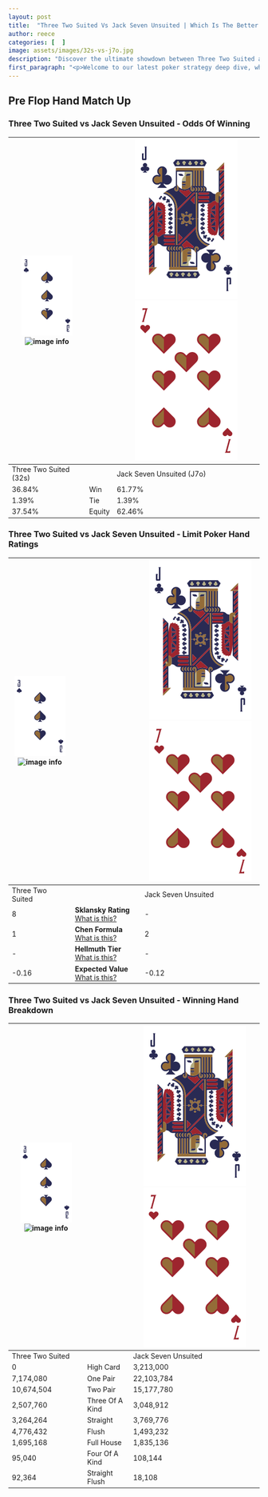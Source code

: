 ```yaml
---
layout: post
title:  "Three Two Suited Vs Jack Seven Unsuited | Which Is The Better Hand In Poker? A Complete Guide"
author: reece
categories: [  ]
image: assets/images/32s-vs-j7o.jpg
description: "Discover the ultimate showdown between Three Two Suited and Jack Seven Unsuited in poker! Uncover the odds, strategies, and scenarios where one hand triumphs over the other. Get ready to up your poker game with this thrilling analysis."
first_paragraph: "<p>Welcome to our latest poker strategy deep dive, where we're pitting two distinct hands against each other in a high-stakes showdown: Three Two Suited vs Jack Seven Unsuited.</p><p>In the dynamic world of poker, every decision counts, and knowing which hand holds the upper hand is key to your success at the table.</p><p>In this article, we'll dissect these two hands, explore the scenarios where one dominates the other, and equip you with the knowledge to make strategic choices that can tip the odds in your favor.</p><p>Get ready to unravel the intriguing dynamics of these poker hands and elevate your game to new heights.</p>"
---
```




[comment]: # (sp0)

## Pre Flop Hand Match Up

<div class="table hand-ratings" markdown="1"> 



### Three Two Suited vs Jack Seven Unsuited - Odds Of Winning


    
| ![image info](assets/images/hand1/3.png) ![image info](assets/images/hand1/2s.png) |  | ![image info](assets/images/hand2/J.png) ![image info](assets/images/hand2/7o.png) |
| -------- | -------- | -------- |
| Three Two Suited (32s) |  | Jack Seven Unsuited (J7o) |
| 36.84% | Win | 61.77% |
| 1.39% | Tie | 1.39% |
| 37.54% | Equity | 62.46% |




[comment]: # (sp1)



### Three Two Suited vs Jack Seven Unsuited - Limit Poker Hand Ratings


    
| ![image info](assets/images/hand1/3.png) ![image info](assets/images/hand1/2s.png) |  | ![image info](assets/images/hand2/J.png) ![image info](assets/images/hand2/7o.png) |
| -------- | -------- | -------- |
| Three Two Suited |  | Jack Seven Unsuited |
| 8 | **Sklansky Rating** [What is this?](/sklansky-rating-explained) | - |
| 1 | **Chen Formula** [What is this?](/chen-formula-explained) | 2 |
| - | **Hellmuth Tier** [What is this?](/Hellmuth-tier-explained) | - |
| -0.16 | **Expected Value** [What is this?](/expected-value-explained) | -0.12 |




[comment]: # (sp2)



### Three Two Suited vs Jack Seven Unsuited - Winning Hand Breakdown


    
| ![image info](assets/images/hand1/3.png) ![image info](assets/images/hand1/2s.png) |  | ![image info](assets/images/hand2/J.png) ![image info](assets/images/hand2/7o.png) |
| -------- | -------- | -------- |
| Three Two Suited |  | Jack Seven Unsuited |
| 0 | High Card | 3,213,000 |
| 7,174,080 | One Pair | 22,103,784 |
| 10,674,504 | Two Pair | 15,177,780 |
| 2,507,760 | Three Of A Kind | 3,048,912 |
| 3,264,264 | Straight | 3,769,776 |
| 4,776,432 | Flush | 1,493,232 |
| 1,695,168 | Full House | 1,835,136 |
| 95,040 | Four Of A Kind | 108,144 |
| 92,364 | Straight Flush | 18,108 |




[comment]: # (sp3)



</div>

[comment]: # (sp4)



[comment]: # (sp5)

